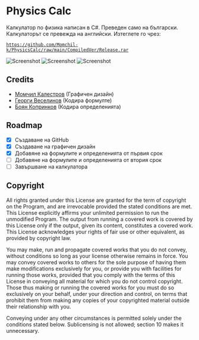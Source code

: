 # Physics Calc

Калкулатор по физика написан в C#. Преведен само на български. Калкулаторът се превежда на английски. Изтеглете го чрез:

[`https://github.com/Momchil-k/PhysicsCalc/raw/main/CompiledVer/Release.rar`](https://github.com/Momchil-k/PhysicsCalc/raw/main/CompiledVer/Release.rar)

![Screenshot](https://lh4.googleusercontent.com/nL5Q_eOjJh7d-uZBrC_nwsXLk1pvEpVtxDQtSe8dPcEI6xHP-fId2t8DwbTvIAlQpd2LEFQQU7wwwUgbHVt-T5A)
![Screenshot](https://lh5.googleusercontent.com/Gg-gGVM5fqwui-aJ9z5SXywssnNsAu-WOzSPYYaN31DEQsrNS4gQ2WvOItliJVkjdYys-5H-d8Tjz2oZsWNS0I0)
![Screenshot](https://lh3.googleusercontent.com/4bccL6HEL07D6JE3db38DbY2aVCR3yYgpMVLN3E7YItZLOvkqgXlxZkeMcmnHESxtkgwYhR0zBAPxGCSGjtPWeM)

## Credits
- [Момчил Калестров](https://github.com/Momchil-k) (Графичен дизайн)
- [Георги Веселинов](https://github.com/GogoVeselinov) (Кодира формулте)
- [Боян Копринков](https://github.com/BoyanK1) (Кодира определенията)

## Roadmap
- [x]  Създаване на GitHub
- [x]  Създаване на графичен дизайн
- [x]  Добавяне на формулите и определенията от първия срок
- [ ]  Добавяне на формулите и определенията от втория срок
- [ ]  Завършване на калкулатора

## Copyright
All rights granted under this License are granted for the term of copyright on the Program, and are irrevocable provided the stated conditions are met. This License explicitly affirms your unlimited permission to run the unmodified Program. The output from running a covered work is covered by this License only if the output, given its content, constitutes a covered work. This License acknowledges your rights of fair use or other equivalent, as provided by copyright law.

You may make, run and propagate covered works that you do not convey, without conditions so long as your license otherwise remains in force. You may convey covered works to others for the sole purpose of having them make modifications exclusively for you, or provide you with facilities for running those works, provided that you comply with the terms of this License in conveying all material for which you do not control copyright. Those thus making or running the covered works for you must do so exclusively on your behalf, under your direction and control, on terms that prohibit them from making any copies of your copyrighted material outside their relationship with you.

Conveying under any other circumstances is permitted solely under the conditions stated below. Sublicensing is not allowed; section 10 makes it unnecessary.
